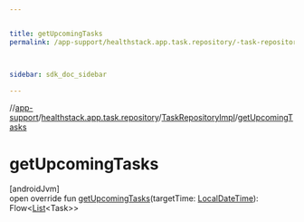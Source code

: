 ```yaml
---


title: getUpcomingTasks
permalink: /app-support/healthstack.app.task.repository/-task-repository-impl/get-upcoming-tasks.html



sidebar: sdk_doc_sidebar

---
```



//[app-support](/app-support.html)/[healthstack.app.task.repository](../index.html)/[TaskRepositoryImpl](index.html)/[getUpcomingTasks](get-upcoming-tasks.html)



# getUpcomingTasks



[androidJvm]\
open override fun [getUpcomingTasks](get-upcoming-tasks.html)(targetTime: [LocalDateTime](https://developer.android.com/reference/kotlin/java/time/LocalDateTime.html)): Flow&lt;[List](https://kotlinlang.org/api/latest/jvm/stdlib/kotlin.collections/-list/index.html)&lt;Task&gt;&gt;






